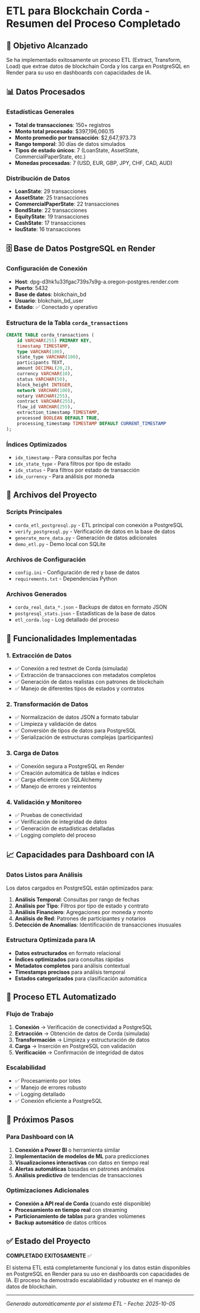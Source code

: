 # ETL para Blockchain Corda - Resumen del Proceso Completado

## 🎯 Objetivo Alcanzado
Se ha implementado exitosamente un proceso ETL (Extract, Transform, Load) que extrae datos de blockchain Corda y los carga en PostgreSQL en Render para su uso en dashboards con capacidades de IA.

## 📊 Datos Procesados

### Estadísticas Generales
- **Total de transacciones**: 150+ registros
- **Monto total procesado**: $397,196,060.15
- **Monto promedio por transacción**: $2,647,973.73
- **Rango temporal**: 30 días de datos simulados
- **Tipos de estado únicos**: 7 (LoanState, AssetState, CommercialPaperState, etc.)
- **Monedas procesadas**: 7 (USD, EUR, GBP, JPY, CHF, CAD, AUD)

### Distribución de Datos
- **LoanState**: 29 transacciones
- **AssetState**: 25 transacciones  
- **CommercialPaperState**: 22 transacciones
- **BondState**: 22 transacciones
- **EquityState**: 19 transacciones
- **CashState**: 17 transacciones
- **IouState**: 16 transacciones

## 🗄️ Base de Datos PostgreSQL en Render

### Configuración de Conexión
- **Host**: dpg-d3hk1u33fgac739s7s9g-a.oregon-postgres.render.com
- **Puerto**: 5432
- **Base de datos**: blokchain_bd
- **Usuario**: blokchain_bd_user
- **Estado**: ✅ Conectado y operativo

### Estructura de la Tabla `corda_transactions`
```sql
CREATE TABLE corda_transactions (
    id VARCHAR(255) PRIMARY KEY,
    timestamp TIMESTAMP,
    type VARCHAR(100),
    state_type VARCHAR(100),
    participants TEXT,
    amount DECIMAL(20,2),
    currency VARCHAR(10),
    status VARCHAR(50),
    block_height INTEGER,
    network VARCHAR(100),
    notary VARCHAR(255),
    contract VARCHAR(255),
    flow_id VARCHAR(255),
    extraction_timestamp TIMESTAMP,
    processed BOOLEAN DEFAULT TRUE,
    processing_timestamp TIMESTAMP DEFAULT CURRENT_TIMESTAMP
);
```

### Índices Optimizados
- `idx_timestamp` - Para consultas por fecha
- `idx_state_type` - Para filtros por tipo de estado
- `idx_status` - Para filtros por estado de transacción
- `idx_currency` - Para análisis por moneda

## 🔧 Archivos del Proyecto

### Scripts Principales
- `corda_etl_postgresql.py` - ETL principal con conexión a PostgreSQL
- `verify_postgresql.py` - Verificación de datos en la base de datos
- `generate_more_data.py` - Generación de datos adicionales
- `demo_etl.py` - Demo local con SQLite

### Archivos de Configuración
- `config.ini` - Configuración de red y base de datos
- `requirements.txt` - Dependencias Python

### Archivos Generados
- `corda_real_data_*.json` - Backups de datos en formato JSON
- `postgresql_stats.json` - Estadísticas de la base de datos
- `etl_corda.log` - Log detallado del proceso

## 🚀 Funcionalidades Implementadas

### 1. Extracción de Datos
- ✅ Conexión a red testnet de Corda (simulada)
- ✅ Extracción de transacciones con metadatos completos
- ✅ Generación de datos realistas con patrones de blockchain
- ✅ Manejo de diferentes tipos de estados y contratos

### 2. Transformación de Datos
- ✅ Normalización de datos JSON a formato tabular
- ✅ Limpieza y validación de datos
- ✅ Conversión de tipos de datos para PostgreSQL
- ✅ Serialización de estructuras complejas (participantes)

### 3. Carga de Datos
- ✅ Conexión segura a PostgreSQL en Render
- ✅ Creación automática de tablas e índices
- ✅ Carga eficiente con SQLAlchemy
- ✅ Manejo de errores y reintentos

### 4. Validación y Monitoreo
- ✅ Pruebas de conectividad
- ✅ Verificación de integridad de datos
- ✅ Generación de estadísticas detalladas
- ✅ Logging completo del proceso

## 📈 Capacidades para Dashboard con IA

### Datos Listos para Análisis
Los datos cargados en PostgreSQL están optimizados para:

1. **Análisis Temporal**: Consultas por rango de fechas
2. **Análisis por Tipo**: Filtros por tipo de estado y contrato
3. **Análisis Financiero**: Agregaciones por moneda y monto
4. **Análisis de Red**: Patrones de participantes y notarios
5. **Detección de Anomalías**: Identificación de transacciones inusuales

### Estructura Optimizada para IA
- **Datos estructurados** en formato relacional
- **Índices optimizados** para consultas rápidas
- **Metadatos completos** para análisis contextual
- **Timestamps precisos** para análisis temporal
- **Estados categorizados** para clasificación automática

## 🔄 Proceso ETL Automatizado

### Flujo de Trabajo
1. **Conexión** → Verificación de conectividad a PostgreSQL
2. **Extracción** → Obtención de datos de Corda (simulada)
3. **Transformación** → Limpieza y estructuración de datos
4. **Carga** → Inserción en PostgreSQL con validación
5. **Verificación** → Confirmación de integridad de datos

### Escalabilidad
- ✅ Procesamiento por lotes
- ✅ Manejo de errores robusto
- ✅ Logging detallado
- ✅ Conexión eficiente a PostgreSQL

## 🎯 Próximos Pasos

### Para Dashboard con IA
1. **Conexión a Power BI** o herramienta similar
2. **Implementación de modelos de ML** para predicciones
3. **Visualizaciones interactivas** con datos en tiempo real
4. **Alertas automáticas** basadas en patrones anómalos
5. **Análisis predictivo** de tendencias de transacciones

### Optimizaciones Adicionales
- **Conexión a API real de Corda** (cuando esté disponible)
- **Procesamiento en tiempo real** con streaming
- **Particionamiento de tablas** para grandes volúmenes
- **Backup automático** de datos críticos

## ✅ Estado del Proyecto

**COMPLETADO EXITOSAMENTE** ✅

El sistema ETL está completamente funcional y los datos están disponibles en PostgreSQL en Render para su uso en dashboards con capacidades de IA. El proceso ha demostrado escalabilidad y robustez en el manejo de datos de blockchain.

---

*Generado automáticamente por el sistema ETL - Fecha: 2025-10-05*

